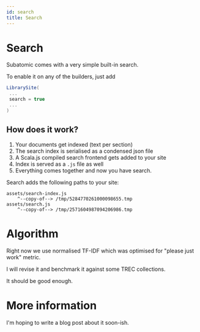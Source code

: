 ```yaml
---
id: search
title: Search 
---
```


# Search

Subatomic comes with a very simple built-in search.

To enable it on any of the builders, just add

```scala
LibrarySite(
 ...
 search = true
 ...
)
```

## How does it work?

1. Your documents get indexed (text per section)
2. The search index is serialised as a condensed json file
3. A Scala.js compiled search frontend gets added to your site
4. Index is served as a `.js` file as well
5. Everything comes together and now you have search.

Search adds the following paths to your site:

```text
assets/search-index.js
    ^--copy-of--> /tmp/5284770261000098655.tmp
assets/search.js
    ^--copy-of--> /tmp/2571604987094206986.tmp
```

# Algorithm

Right now we use normalised TF-IDF which was optimised for "please just work"
metric.

I will revise it and benchmark it against some TREC collections.

It should be good enough.

# More information

I'm hoping to write a blog post about it soon-ish.


